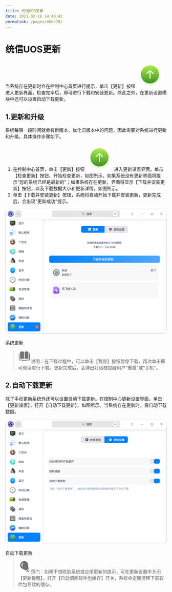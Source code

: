```yaml
---
title: 统信UOS更新
date: 2021-02-18 14:40:42
permalink: /pages/eb6c78/
---
```

# 统信UOS更新

当系统存在更新时会在控制中心首页进行提示，单击【更新】按钮 ![update](./fig/update.svg) 进入更新界面，检查完毕后，即可进行下载和安装更新。除此之外，在更新设置模块中还可以设置自动下载更新。

## 1.更新和升级

系统每隔一段时间就会有新版本，优化旧版本中的问题，因此需要对系统进行更新和升级，具体操作步骤如下。

1. 在控制中心首页，单击【更新】按钮 ![update](./fig/update.svg) 进入更新设置界面，单击【检查更新】按钮，开始检查更新，如图所示。如果系统没有更新界面将提示“您的系统已经是最新的”；如果系统存在更新，界面将显示【下载并安装更新】按钮，以及下载数据大小和更新详情，如图所示。
2. 单击【下载并安装更新】按钮，系统将自动开始下载并安装更新，更新完成后，会出现“更新成功”提示。

![img](./fig/systemUpdate1.png) 

系统更新

> ![notes](./fig/notes.svg)说明：在下载过程中，可以单击【暂停】按钮暂停下载，再次单击即可继续进行下载。更新完成后，会弹出对话框提醒用户“重启”或“关机”。

## 2.自动下载更新

除了手动更新系统外还可以设置自动下载更新。在控制中心更新设置界面，单击【更新设置】，打开【自动下载更新】，如图所示。当系统存在更新时，将自动下载数据。

![img](./fig/systemUpdate2.png) 

自动下载更新

> ![tips](./fig/tips.svg)窍门：如果不想收到系统或应用更新的提示，可在更新设置中关闭【更新提醒】。打开【自动清除软件包缓存】开关，系统会定期清理下载软件包导致的缓存。

